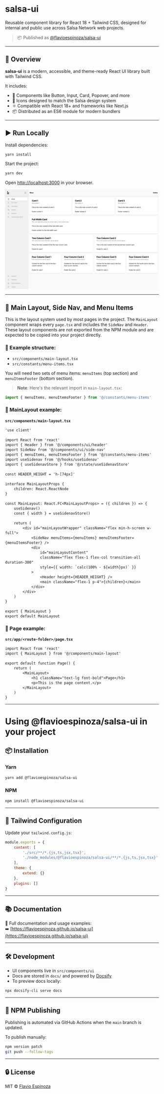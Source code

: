 # salsa-ui

Reusable component library for React 18 + Tailwind CSS, designed for internal and public use across Salsa Network web projects.

> 📦 Published as [@flavioespinoza/salsa-ui](https://www.npmjs.com/package/@flavioespinoza/salsa-ui)

---

## 🚀 Overview

**salsa-ui** is a modern, accessible, and theme-ready React UI library built with Tailwind CSS.

It includes:

- 🧱 Components like Button, Input, Card, Popover, and more
- 🎨 Icons designed to match the Salsa design system
- ⚛️ Compatible with React 18+ and frameworks like Next.js
- 📦 Distributed as an ES6 module for modern bundlers

---

## ▶️ Run Locally

Install dependencies:

```bash
yarn install
```

Start the project:

```bash
yarn dev
```

Open [http://localhost:3000](http://localhost:3000) in your browser.

![/public/Macbook-Pro-16-1727.998046875x1116.9921875.png](/public/Macbook-Pro-16-1727.998046875x1116.9921875.png)

---

## 🧩 Main Layout, Side Nav, and Menu Items

This is the layout system used by most pages in the project. The `MainLayout` component wraps every `page.tsx` and includes the `SideNav` and `Header`. These layout components are not exported from the NPM module and are expected to be copied into your project directly.

### 📁 Example structure:

- `src/components/main-layout.tsx`
- `src/constants/menu-items.tsx`

You will need two sets of menu items: `menuItems` (top section) and `menuItemsFooter` (bottom section).

> **Note**: Here's the relevant import in `main-layout.tsx`:

```ts
import { menuItems, menuItemsFooter } from '@/constants/menu-items'
```

### 🔧 MainLayout example:

**`src/components/main-layout.tsx`**

```tsx
'use client'

import React from 'react'
import { Header } from '@/components/ui/header'
import SideNav from '@/components/ui/side-nav'
import { menuItems, menuItemsFooter } from '@/constants/menu-items'
import useSidenav from '@/hooks/useSidenav'
import { useSidenavStore } from '@/state/useSidenavStore'

const HEADER_HEIGHT = 'h-[74px]'

interface MainLayoutProps {
	children: React.ReactNode
}

const MainLayout: React.FC<MainLayoutProps> = ({ children }) => {
	useSidenav()
	const { width } = useSidenavStore()

	return (
		<div id="mainLayoutWrapper" className="flex min-h-screen w-full">
			<SideNav menuItems={menuItems} menuItemsFooter={menuItemsFooter} />
			<div
				id="mainLayoutContent"
				className="flex flex-1 flex-col transition-all duration-300"
				style={{ width: `calc(100% - ${width}px)` }}
			>
				<Header height={HEADER_HEIGHT} />
				<main className="flex-1 p-4">{children}</main>
			</div>
		</div>
	)
}

export { MainLayout }
export default MainLayout
```

### 📄 Page example:

**`src/app/<route-folder>/page.tsx`**

```tsx
import React from 'react'
import { MainLayout } from '@/components/main-layout'

export default function Page() {
	return (
		<MainLayout>
			<h1 className="text-lg font-bold">Page</h1>
			<p>This is the page content.</p>
		</MainLayout>
	)
}
```

---

# Using @flavioespinoza/salsa-ui in your project

## 📦 Installation

### Yarn

```bash
yarn add @flavioespinoza/salsa-ui
```

### NPM

```bash
npm install @flavioespinoza/salsa-ui
```

---

## 🎨 Tailwind Configuration

Update your `tailwind.config.js`:

```js
module.exports = {
	content: [
		'./src/**/*.{js,ts,jsx,tsx}',
		'./node_modules/@flavioespinoza/salsa-ui/**/*.{js,ts,jsx,tsx}'
	],
	theme: {
		extend: {}
	},
	plugins: []
}
```

---

## 📚 Documentation

📖 Full documentation and usage examples:  
➡️ [https://flavioespinoza.github.io/salsa-ui](https://flavioespinoza.github.io/salsa-ui)

---

## 🛠️ Development

- UI components live in `src/components/ui`
- Docs are stored in `docs/` and powered by [Docsify](https://docsify.js.org)
- To preview docs locally:

```bash
npx docsify-cli serve docs
```

---

## 🚀 NPM Publishing

Publishing is automated via GitHub Actions when the `main` branch is updated.

To publish manually:

```bash
npm version patch
git push --follow-tags
```

---

## 🔒 License

MIT © [Flavio Espinoza](https://flavioespinoza.com)
